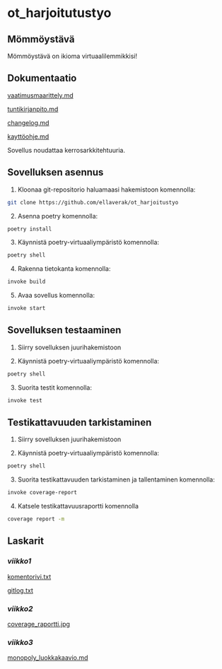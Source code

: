 # ot_harjoitutustyo

## Mömmöystävä

Mömmöystävä on ikioma virtuaalilemmikkisi!

## Dokumentaatio

[vaatimusmaarittely.md](https://github.com/ellaverak/ot_harjoitustyo/blob/main/dokumentaatio/vaatimusmaarittely.md)

[tuntikirjanpito.md](https://github.com/ellaverak/ot_harjoitustyo/blob/main/dokumentaatio/tuntikirjanpito.md)

[changelog.md](https://github.com/ellaverak/ot_harjoitustyo/blob/main/dokumentaatio/changelog.md)

[kayttöohje.md](https://github.com/ellaverak/ot_harjoitustyo/blob/main/dokumentaatio/kaytt%C3%B6ohje.md)

Sovellus noudattaa kerrosarkkitehtuuria.

## Sovelluksen asennus

1. Kloonaa git-repositorio haluamaasi hakemistoon komennolla:
```bash
git clone https://github.com/ellaverak/ot_harjoitustyo
```
2. Asenna poetry komennolla:
```bash
poetry install
```
3. Käynnistä poetry-virtuaaliympäristö komennolla:
```bash
poetry shell
```
4. Rakenna tietokanta komennolla:
```bash
invoke build
```
5. Avaa sovellus komennolla:
```bash
invoke start
```

## Sovelluksen testaaminen

1. Siirry sovelluksen juurihakemistoon
 
2. Käynnistä poetry-virtuaaliympäristö komennolla:
```bash
poetry shell
```
3. Suorita testit komennolla:
```bash
invoke test
```

## Testikattavuuden tarkistaminen
1. Siirry sovelluksen juurihakemistoon
 
2. Käynnistä poetry-virtuaaliympäristö komennolla:
```bash
poetry shell
```
3. Suorita testikattavuuden tarkistaminen ja tallentaminen komennolla:
```bash
invoke coverage-report
```
4. Katsele testikattavuusraportti komennolla
```bash
coverage report -m
```

## **Laskarit**

### *viikko1*

[komentorivi.txt](https://github.com/ellaverak/ot_harjoitustyo/blob/main/laskarit/viikko1/komentorivi.txt)

[gitlog.txt](https://github.com/ellaverak/ot_harjoitustyo/blob/main/laskarit/viikko1/gitlog.txt)

### *viikko2*

[coverage_raportti.jpg](https://github.com/ellaverak/ot_harjoitustyo/blob/main/laskarit/viikko2/coverage_raportti.jpg)

### *viikko3*

[monopoly_luokkakaavio.md](https://github.com/ellaverak/ot_harjoitustyo/blob/main/laskarit/viikko3/monoply_luokkakaavio.md)
